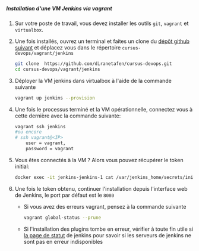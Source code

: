 
##### Installation d'une VM Jenkins via vagrant

1. Sur votre poste de travail, vous devez installer les outils ```git```, ```vagrant``` et ```virtualbox```.
2. Une fois installés, ouvrez un terminal et faites un clone du [dépôt github suivant](https://github.com/diranetafen/cursus-devops.git) et déplacez vous dans le répertoire ```cursus-devops/vagrant/jenkins```
    ```bash
    git clone  https://github.com/diranetafen/cursus-devops.git 
    cd cursus-devops/vagrant/jenkins
    ```
3. Déployer la VM jenkins dans virtualbox à l'aide de  la commande suivante
    ```bash
    vagrant up jenkins --provision
    ```
4. Une fois le processus terminé et la VM opérationnelle, connectez vous à cette dernière avec la commande suivante:
    ```bash
    vagrant ssh jenkins 
    #ou encore 
    # ssh vagrant@<IP>
        user = vagrant, 
        password = vagrant
    ```
    
5. Vous êtes connectés à la VM ? Alors vous pouvez récupérer le token initial: 
    ```bash
    docker exec -it jenkins-jenkins-1 cat /var/jenkins_home/secrets/initialAdminPassword
    ```    
6. Une fois le token obtenu, continuer l'installation depuis l'interface web de Jenkins, le port par défaut est le ```8080```
   - Si vous avez des erreurs vagrant, pensez à la commande suivante
        ```bash
        vagrant global-status --prune
        ```
   -  Si l'installation des plugins tombe en erreur, vérifier à toute fin utile si  [la page de statut](https://status.jenkins.io/) de jenkins pour savoir si les serveurs de jenkins ne sont pas en erreur indisponibles